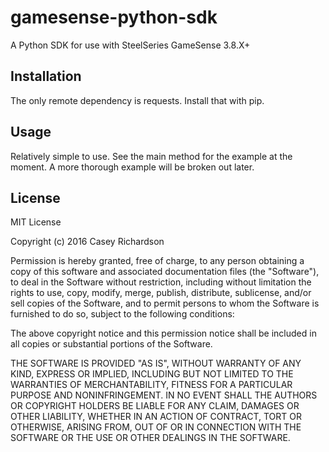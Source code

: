 # gamesense-python-sdk
A Python SDK for use with SteelSeries GameSense 3.8.X+

## Installation
The only remote dependency is requests. Install that with pip.

## Usage
Relatively simple to use. See the main method for the example at the moment. A more thorough example will be broken out later.

## License
MIT License

Copyright (c) 2016 Casey Richardson

Permission is hereby granted, free of charge, to any person obtaining a copy
of this software and associated documentation files (the "Software"), to deal
in the Software without restriction, including without limitation the rights
to use, copy, modify, merge, publish, distribute, sublicense, and/or sell
copies of the Software, and to permit persons to whom the Software is
furnished to do so, subject to the following conditions:

The above copyright notice and this permission notice shall be included in all
copies or substantial portions of the Software.

THE SOFTWARE IS PROVIDED "AS IS", WITHOUT WARRANTY OF ANY KIND, EXPRESS OR
IMPLIED, INCLUDING BUT NOT LIMITED TO THE WARRANTIES OF MERCHANTABILITY,
FITNESS FOR A PARTICULAR PURPOSE AND NONINFRINGEMENT. IN NO EVENT SHALL THE
AUTHORS OR COPYRIGHT HOLDERS BE LIABLE FOR ANY CLAIM, DAMAGES OR OTHER
LIABILITY, WHETHER IN AN ACTION OF CONTRACT, TORT OR OTHERWISE, ARISING FROM,
OUT OF OR IN CONNECTION WITH THE SOFTWARE OR THE USE OR OTHER DEALINGS IN THE
SOFTWARE.
